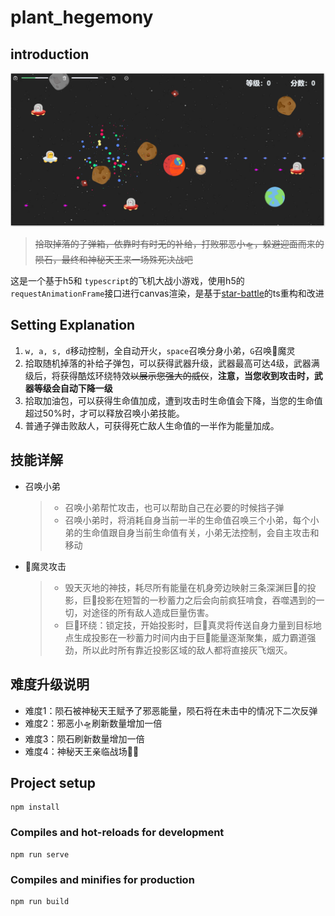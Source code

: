 # plant_hegemony
## introduction

![snapshot](shot.png)
>~~拾取掉落的子弹箱，依靠时有时无的补给，打败邪恶小🛸，躲避迎面而来的陨石，最终和神秘天王来一场殊死决战吧~~

这是一个基于h5和 `typescript`的飞机大战小游戏，使用h5的`requestAnimationFrame`接口进行canvas渲染，是基于[star-battle](https://github.com/gd4Ark/star-battle)的ts重构和改进

## Setting Explanation
1. `w, a, s, d`移动控制，全自动开火，`space`召唤分身小弟，`G`召唤🦈魔灵
2. 拾取随机掉落的补给子弹包，可以获得武器升级，武器最高可达4级，武器满级后，将获得酷炫环绕特效~~以展示您强大的威仪~~，**注意，当您收到攻击时，武器等级会自动下降一级**
3. 拾取加油包，可以获得生命值加成，遭到攻击时生命值会下降，当您的生命值超过50%时，才可以释放召唤小弟技能。
4. 普通子弹击败敌人，可获得死亡敌人生命值的一半作为能量加成。
## 技能详解
* 召唤小弟
    > * 召唤小弟帮忙攻击，也可以帮助自己在必要的时候挡子弹 
    > * 召唤小弟时，将消耗自身当前一半的生命值召唤三个小弟，每个小弟的生命值跟自身当前生命值有关，小弟无法控制，会自主攻击和移动
* 🦈魔灵攻击
    > * 毁天灭地的神技，耗尽所有能量在机身旁边映射三条深渊巨🦈的投影，巨🦈投影在短暂的一秒蓄力之后会向前疯狂啃食，吞噬遇到的一切，对途径的所有敌人造成巨量伤害。
    > * 巨🦈环绕：锁定技，开始投影时，巨🦈真灵将传送自身力量到目标地点生成投影在一秒蓄力时间内由于巨🦈能量逐渐聚集，威力霸道强劲，所以此时所有靠近投影区域的敌人都将直接灰飞烟灭。
## 难度升级说明
* 难度1：陨石被神秘天王赋予了邪恶能量，陨石将在未击中的情况下二次反弹
* 难度2：邪恶小🛸刷新数量增加一倍
* 难度3：陨石刷新数量增加一倍
* 难度4：神秘天王亲临战场🐱‍👤
## Project setup
```
npm install
```

### Compiles and hot-reloads for development
```
npm run serve
```

### Compiles and minifies for production
```
npm run build